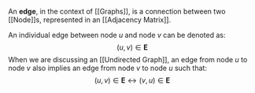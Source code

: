 An **edge**, in the context of [[Graphs]], is a connection between two [[Node]]s, represented in an [[Adjacency Matrix]]. 

An individual edge between node *u* and node *v* can be denoted as:
$$
(u, v) \in \mathbf{E}
$$
When we are discussing an [[Undirected Graph]], an edge from node *u* to node *v* also implies an edge from node *v* to node *u* such that:
$$
(u, v) \in \mathbf{E} \leftrightarrow (v, u) \in \mathbf{E}
$$